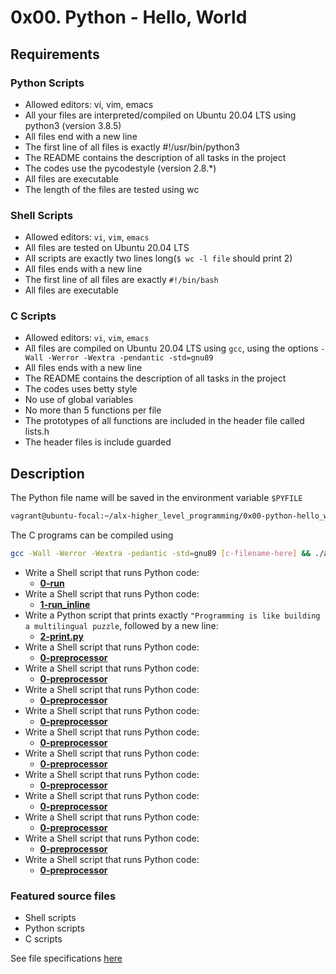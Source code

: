 # 0x00. Python - Hello, World
## Requirements
### Python Scripts
* Allowed editors: vi, vim, emacs
* All your files are interpreted/compiled on Ubuntu 20.04 LTS using python3 (version 3.8.5)
* All files end with a new line
* The first line of all files is exactly #!/usr/bin/python3
* The README contains the description of all tasks in the project
* The codes use the pycodestyle (version 2.8.*)
* All files are executable
* The length of the files are tested using wc
### Shell Scripts
* Allowed editors: `vi`, `vim`, `emacs`
* All files are tested on Ubuntu 20.04 LTS
* All scripts are exactly two lines long(`$ wc -l file` should print 2)
* All files ends with a new line
* The first line of all files are exactly `#!/bin/bash`
* All files are executable
### C Scripts
* Allowed editors: `vi`, `vim`, `emacs`
* All files are compiled on Ubuntu 20.04 LTS using `gcc`, using the options `-Wall -Werror -Wextra -pendantic -std=gnu89`
* All files ends with a new line
* The README contains the description of all tasks in the project
* The codes uses betty style
* No use of global variables
* No more than 5 functions per file
* The prototypes of all functions are included in the header file called lists.h
* The header files is include guarded
## Description
The Python file name will be saved in the environment variable `$PYFILE`
```bash
vagrant@ubuntu-focal:~/alx-higher_level_programming/0x00-python-hello_world$ export PYFILE=example/main.py
```

The C programs can be compiled using
```bash
gcc -Wall -Werror -Wextra -pedantic -std=gnu89 [c-filename-here] && ./a.out
```
* Write a Shell script that runs Python code:
    * **[0-run](https://github.com/Samuel-IG16/alx-higher_level_programming/blob/master/0x00-python-hello_world/0-run)**
* Write a Shell script that runs Python code:
    * **[1-run_inline](https://github.com/Samuel-IG16/alx-higher_level_programming/blob/master/0x00-python-hello_world/1-run_inline)**
* Write a Python script that prints exactly `"Programming is like building a multilingual puzzle`, followed by a new line:
    * **[2-print.py](https://github.com/Samuel-IG16/alx-higher_level_programming/blob/master/0x00-python-hello_world/2-print.py)**
* Write a Shell script that runs Python code:
    * **[0-preprocessor](https://github.com/Samuel-IG16/alx-higher_level_programming/blob/master/0x00-python-hello_world/0-run)**
* Write a Shell script that runs Python code:
    * **[0-preprocessor](https://github.com/Samuel-IG16/alx-higher_level_programming/blob/master/0x00-python-hello_world/0-run)**
* Write a Shell script that runs Python code:
    * **[0-preprocessor](https://github.com/Samuel-IG16/alx-higher_level_programming/blob/master/0x00-python-hello_world/0-run)**
* Write a Shell script that runs Python code:
    * **[0-preprocessor](https://github.com/Samuel-IG16/alx-higher_level_programming/blob/master/0x00-python-hello_world/0-run)**
* Write a Shell script that runs Python code:
    * **[0-preprocessor](https://github.com/Samuel-IG16/alx-higher_level_programming/blob/master/0x00-python-hello_world/0-run)**
* Write a Shell script that runs Python code:
    * **[0-preprocessor](https://github.com/Samuel-IG16/alx-higher_level_programming/blob/master/0x00-python-hello_world/0-run)**
* Write a Shell script that runs Python code:
    * **[0-preprocessor](https://github.com/Samuel-IG16/alx-higher_level_programming/blob/master/0x00-python-hello_world/0-run)**
* Write a Shell script that runs Python code:
    * **[0-preprocessor](https://github.com/Samuel-IG16/alx-higher_level_programming/blob/master/0x00-python-hello_world/0-run)**
* Write a Shell script that runs Python code:
    * **[0-preprocessor](https://github.com/Samuel-IG16/alx-higher_level_programming/blob/master/0x00-python-hello_world/0-run)**
* Write a Shell script that runs Python code:
    * **[0-preprocessor](https://github.com/Samuel-IG16/alx-higher_level_programming/blob/master/0x00-python-hello_world/0-run)**
* Write a Shell script that runs Python code:
    * **[0-preprocessor](https://github.com/Samuel-IG16/alx-higher_level_programming/blob/master/0x00-python-hello_world/0-run)**

### Featured source files
* Shell scripts
* Python scripts
* C scripts

See file specifications [here](https://github.com/Samuel-IG16/alx-higher_level_programming#readme)
